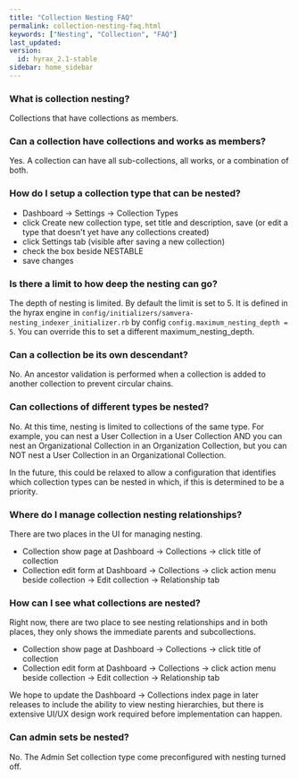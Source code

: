 ```yaml
---
title: "Collection Nesting FAQ"
permalink: collection-nesting-faq.html
keywords: ["Nesting", "Collection", "FAQ"]
last_updated:
version:
  id: hyrax_2.1-stable
sidebar: home_sidebar
---
```


### What is collection nesting?

Collections that have collections as members.

### Can a collection have collections and works as members?

Yes. A collection can have all sub-collections, all works, or a combination of both.

### How do I setup a collection type that can be nested?

- Dashboard -> Settings -> Collection Types
- click Create new collection type, set title and description, save (or edit a type that doesn't yet have any collections created)
- click Settings tab (visible after saving a new collection)
- check the box beside NESTABLE
- save changes

### Is there a limit to how deep the nesting can go?

The depth of nesting is limited. By default the limit is set to 5. It is defined in the hyrax engine in `config/initializers/samvera-nesting_indexer_initializer.rb` by config `config.maximum_nesting_depth = 5`. You can override this to set a different maximum_nesting_depth.

### Can a collection be its own descendant?

No. An ancestor validation is performed when a collection is added to another collection to prevent circular chains.

### Can collections of different types be nested?

No. At this time, nesting is limited to collections of the same type. For example, you can nest a User Collection in a User Collection AND you can nest an Organizational Collection in an Organization Collection, but you can NOT nest a User Collection in an Organizational Collection.

In the future, this could be relaxed to allow a configuration that identifies which collection types can be nested in which, if this is determined to be a priority.

### Where do I manage collection nesting relationships?

There are two places in the UI for managing nesting.

- Collection show page at Dashboard -> Collections -> click title of collection
- Collection edit form at Dashboard -> Collections -> click action menu beside collection -> Edit collection -> Relationship tab

### How can I see what collections are nested?

Right now, there are two place to see nesting relationships and in both places, they only shows the immediate parents and subcollections.

- Collection show page at Dashboard -> Collections -> click title of collection
- Collection edit form at Dashboard -> Collections -> click action menu beside collection -> Edit collection -> Relationship tab

We hope to update the Dashboard -> Collections index page in later releases to include the ability to view nesting hierarchies, but there is extensive UI/UX design work required before implementation can happen.

### Can admin sets be nested?

No. The Admin Set collection type come preconfigured with nesting turned off.
